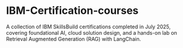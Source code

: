 # IBM-Certification-courses
A collection of IBM SkillsBuild certifications completed in July 2025, covering foundational AI, cloud solution design, and a hands-on lab on Retrieval Augmented Generation (RAG) with LangChain. 
